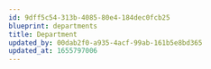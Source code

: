 ```yaml
---
id: 9dff5c54-313b-4085-80e4-184dec0fcb25
blueprint: departments
title: Department
updated_by: 00dab2f0-a935-4acf-99ab-161b5e8bd365
updated_at: 1655797006
---
```

